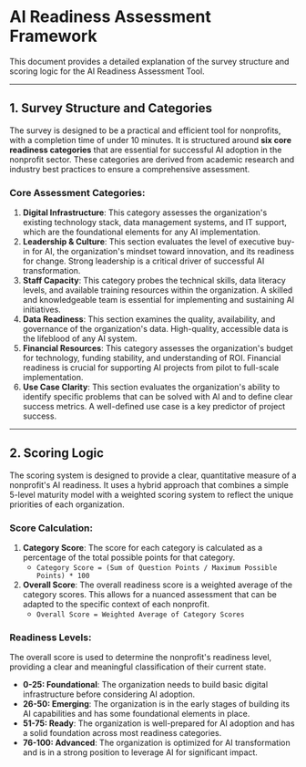 # AI Readiness Assessment Framework

This document provides a detailed explanation of the survey structure and scoring logic for the AI Readiness Assessment Tool.

---

## 1. Survey Structure and Categories

The survey is designed to be a practical and efficient tool for nonprofits, with a completion time of under 10 minutes. It is structured around **six core readiness categories** that are essential for successful AI adoption in the nonprofit sector. These categories are derived from academic research and industry best practices to ensure a comprehensive assessment.

### Core Assessment Categories:

1.  **Digital Infrastructure**: This category assesses the organization's existing technology stack, data management systems, and IT support, which are the foundational elements for any AI implementation.
2.  **Leadership & Culture**: This section evaluates the level of executive buy-in for AI, the organization's mindset toward innovation, and its readiness for change. Strong leadership is a critical driver of successful AI transformation.
3.  **Staff Capacity**: This category probes the technical skills, data literacy levels, and available training resources within the organization. A skilled and knowledgeable team is essential for implementing and sustaining AI initiatives.
4.  **Data Readiness**: This section examines the quality, availability, and governance of the organization's data. High-quality, accessible data is the lifeblood of any AI system.
5.  **Financial Resources**: This category assesses the organization's budget for technology, funding stability, and understanding of ROI. Financial readiness is crucial for supporting AI projects from pilot to full-scale implementation.
6.  **Use Case Clarity**: This section evaluates the organization's ability to identify specific problems that can be solved with AI and to define clear success metrics. A well-defined use case is a key predictor of project success.

---

## 2. Scoring Logic

The scoring system is designed to provide a clear, quantitative measure of a nonprofit's AI readiness. It uses a hybrid approach that combines a simple 5-level maturity model with a weighted scoring system to reflect the unique priorities of each organization.

### Score Calculation:

1.  **Category Score**: The score for each category is calculated as a percentage of the total possible points for that category.
    * `Category Score = (Sum of Question Points / Maximum Possible Points) * 100`
2.  **Overall Score**: The overall readiness score is a weighted average of the category scores. This allows for a nuanced assessment that can be adapted to the specific context of each nonprofit.
    * `Overall Score = Weighted Average of Category Scores`

### Readiness Levels:

The overall score is used to determine the nonprofit's readiness level, providing a clear and meaningful classification of their current state.

* **0-25: Foundational**: The organization needs to build basic digital infrastructure before considering AI adoption.
* **26-50: Emerging**: The organization is in the early stages of building its AI capabilities and has some foundational elements in place.
* **51-75: Ready**: The organization is well-prepared for AI adoption and has a solid foundation across most readiness categories.
* **76-100: Advanced**: The organization is optimized for AI transformation and is in a strong position to leverage AI for significant impact.